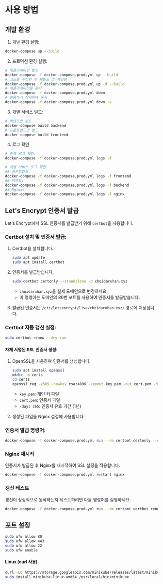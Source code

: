 # 사용 방법

## 개발 환경
1. 개발 환경 실행:
```bash
docker-compose up --build
```

2. 프로덕션 환경 실행:
```bash
# 애플리케이션 빌드
docker-compose -f docker-compose.prod.yml up --build
# 코드를 수정한 후 재빌드 및 재실행
docker-compose -f docker-compose.prod.yml up -d --build
# 애플리케이션을 중지
docker-compose -f docker-compose.prod.yml down
# 볼륨까지 삭제하며 중지
docker-compose -f docker-compose.prod.yml down -v
```

3. 개별 서비스 빌드:
```bash
# 백엔드만 빌드
docker-compose build backend
# 프론트엔드만 빌드
docker-compose build frontend
```

4. 로그 확인
```bash
# 전체 로그 확인:
docker-compose -f docker-compose.prod.yml logs -f

# 개별 서비스 로그 확인:
## 프론트엔드:
docker-compose -f docker-compose.prod.yml logs -f frontend
## 백엔드:
docker-compose -f docker-compose.prod.yml logs -f backend
## Nginx:
docker-compose -f docker-compose.prod.yml logs -f nginx
```

## Let's Encrypt 인증서 발급
Let's Encrypt에서 SSL 인증서를 발급받기 위해 `certbot`을 사용합니다.

### Certbot 설치 및 인증서 발급:
1. Certbot을 설치합니다.
   ```bash
   sudo apt update
   sudo apt install certbot
   ```

2. 인증서를 발급받습니다.
   ```bash
   sudo certbot certonly --standalone -d choidaruhan.xyz
   ```
   - `choidaruhan.xyz`을 실제 도메인으로 변경하세요.
   - 이 명령어는 도메인의 80번 포트를 사용하여 인증서를 발급받습니다.

3. 발급된 인증서는 `/etc/letsencrypt/live/choidaruhan.xyz/` 경로에 저장됩니다.

### Certbot 자동 갱신 설정:
```bash
sudo certbot renew --dry-run
```

#### 자체 서명된 SSL 인증서 생성:
1. OpenSSL을 사용하여 인증서를 생성합니다.
   ```bash
   sudo apt install openssl
   mkdir -p certs
   cd certs
   openssl req -x509 -newkey rsa:4096 -keyout key.pem -out cert.pem -days 365 -nodes -subj "/CN=localhost"
   ```
   - `key.pem`: 개인 키 파일
   - `cert.pem`: 인증서 파일
   - `-days 365`: 인증서 유효 기간 (1년)

2. 생성된 파일을 Nginx 설정에 사용합니다.

### 인증서 발급 명령어:
```bash
docker-compose -f docker-compose.prod.yml run --rm certbot certonly --webroot --webroot-path /var/www/certbot -d choidaruhan.xyz
```

### Nginx 재시작
인증서가 발급된 후 Nginx를 재시작하여 SSL 설정을 적용합니다.
```bash
docker-compose -f docker-compose.prod.yml restart nginx
```

### 갱신 테스트
갱신이 정상적으로 동작하는지 테스트하려면 다음 명령어를 실행하세요:
```bash
docker-compose -f docker-compose.prod.yml run --rm certbot certbot renew --dry-run
```

## 포트 설정
```bash
sudo ufw allow 80
sudo ufw allow 443
sudo ufw allow 22
sudo ufw enable
```

#### Linux (curl 사용)
```bash
curl -LO https://storage.googleapis.com/minikube/releases/latest/minikube-linux-amd64
sudo install minikube-linux-amd64 /usr/local/bin/minikube
```
